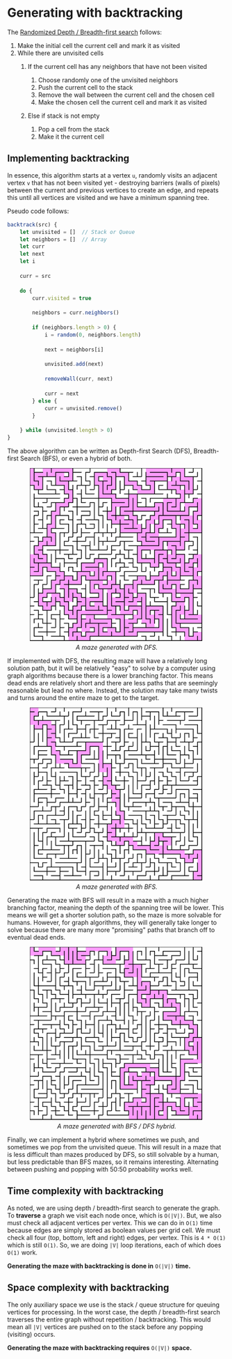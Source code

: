 # Generating with backtracking

The [Randomized Depth / Breadth-first search](wiki) follows:

1. Make the initial cell the current cell and mark it as visited
2. While there are unvisited cells
    1. If the current cell has any neighbors that have not been visited
        1. Choose randomly one of the unvisited neighbors
        2. Push the current cell to the stack
        3. Remove the wall between the current cell and the chosen cell
        4. Make the chosen cell the current cell and mark it as visited

    2. Else if stack is not empty
        1. Pop a cell from the stack
        2. Make it the current cell

## Implementing backtracking
In essence, this algorithm starts at a vertex `u`, randomly visits an adjacent
vertex `v` that has not been visited yet - destroying barriers (walls of pixels) between
the current and previous vertices to create an edge, and repeats this until all vertices are visited and we have a minimum spanning tree.


Pseudo code follows:

```javascript
backtrack(src) {
	let unvisited = []  // Stack or Queue
	let neighbors = []  // Array
	let curr
	let next
	let i

	curr = src

	do {
		curr.visited = true

		neighbors = curr.neighbors()

		if (neighbors.length > 0) {
			i = random(0, neighbors.length)

			next = neighbors[i]

			unvisited.add(next)

			removeWall(curr, next)

			curr = next
		} else {
			curr = unvisited.remove()
		}

	} while (unvisited.length > 0)
}
```

The above algorithm can be written as Depth-first Search (DFS), Breadth-first Search (BFS), or even a hybrid of both.

<p align="center">
  <img src="../assets/img/png/maze-dfs.png"><br>
  <i>A maze generated with DFS.</i>
</p>

If implemented with DFS, the resulting maze will have a relatively long solution path, but it will be relatively "easy" to solve by a computer using graph algorithms because there is a lower branching factor. This means dead ends are relatively short and there are less paths that are seemingly reasonable but lead no where. Instead, the solution may take many twists and turns around the entire maze to get to the target.

<p align="center">
  <img src="../assets/img/png/maze-bfs.png"><br>
  <i>A maze generated with BFS.</i>
</p>

Generating the maze with BFS will result in a maze with a much higher branching factor, meaning the depth of the spanning tree will be lower. This means we will get a shorter solution path, so the maze is more solvable for humans. However, for graph algorithms, they will generally take longer to solve because there are many more "promising" paths that branch off to eventual dead ends.

<p align="center">
  <img src="../assets/img/png/maze-bfs-dfs.png"><br>
  <i>A maze generated with BFS / DFS hybrid.</i>
</p>

Finally, we can implement a hybrid where sometimes we push, and sometimes we pop from the unvisited queue. This will result in a maze that is less difficult than mazes produced by DFS, so still solvable by a human, but less predictable than BFS mazes, so it remains interesting. Alternating between pushing and popping with 50:50 probability works well.

## Time complexity with backtracking
As noted, we are using depth / breadth-first search to generate the graph. To **traverse** a graph
we visit each node once, which is `O(|V|)`. But, we also must check all adjacent vertices per vertex.
This we can do in `O(1)` time because edges are simply stored as boolean values per grid cell.
We must check all four (top, bottom, left and right) edges, per vertex. This is `4 * O(1)`
which is still `O(1)`. So, we are doing `|V|` loop iterations, each of which does `O(1)` work.

**Generating the maze with backtracking is done in** `O(|V|)` **time.**

## Space complexity with backtracking
The only auxiliary space we use is the stack / queue
structure for queuing vertices for processing. In the worst case, the depth / breadth-first search
traverses the entire graph without repetition / backtracking. This would mean all `|V|` vertices are
pushed on to the stack before any popping (visiting) occurs.

**Generating the maze with backtracking requires** `O(|V|)` **space.**
